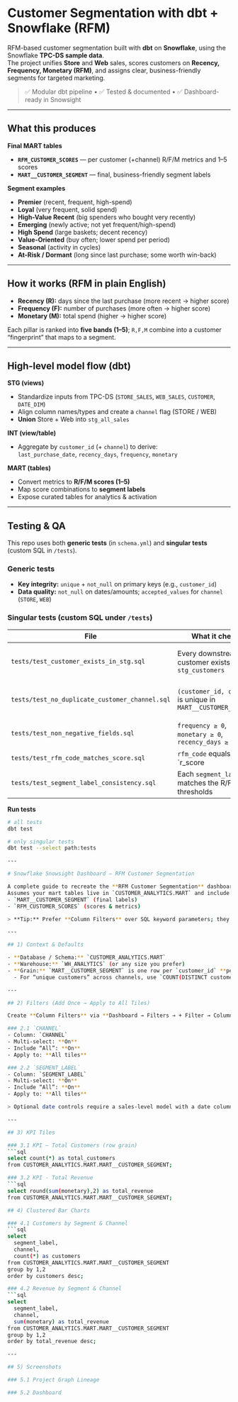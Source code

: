 # Customer Segmentation with dbt + Snowflake (RFM)

RFM-based customer segmentation built with **dbt** on **Snowflake**, using the Snowflake **TPC-DS sample data**.  
The project unifies **Store** and **Web** sales, scores customers on **Recency, Frequency, Monetary (RFM)**, and assigns clear, business-friendly segments for targeted marketing.

> ✅ Modular dbt pipeline • ✅ Tested & documented • ✅ Dashboard-ready in Snowsight

---

## What this produces

**Final MART tables**
- **`RFM_CUSTOMER_SCORES`** — per customer (+channel) R/F/M metrics and 1–5 scores  
- **`MART__CUSTOMER_SEGMENT`** — final, business-friendly segment labels

**Segment examples**
- **Premier** (recent, frequent, high-spend)  
- **Loyal** (very frequent, solid spend)  
- **High-Value Recent** (big spenders who bought very recently)  
- **Emerging** (newly active; not yet frequent/high-spend)  
- **High Spend** (large baskets; decent recency)  
- **Value-Oriented** (buy often; lower spend per period)  
- **Seasonal** (activity in cycles)  
- **At-Risk / Dormant** (long since last purchase; some worth win-back)

---

## How it works (RFM in plain English)

- **Recency (R):** days since the last purchase (more recent → higher score)  
- **Frequency (F):** number of purchases (more often → higher score)  
- **Monetary (M):** total spend (higher → higher score)

Each pillar is ranked into **five bands (1–5)**; `R,F,M` combine into a customer “fingerprint” that maps to a segment.

---

## High-level model flow (dbt)

**STG (views)**
- Standardize inputs from TPC-DS (`STORE_SALES`, `WEB_SALES`, `CUSTOMER`, `DATE_DIM`)
- Align column names/types and create a `channel` flag (STORE / WEB)
- **Union** Store + Web into `stg_all_sales`

**INT (view/table)**
- Aggregate by `customer_id` (+ `channel`) to derive:  
  `last_purchase_date`, `recency_days`, `frequency`, `monetary`

**MART (tables)**
- Convert metrics to **R/F/M scores (1–5)**
- Map score combinations to **segment labels**
- Expose curated tables for analytics & activation

---

## Testing & QA

This repo uses both **generic tests** (in `schema.yml`) and **singular tests** (custom SQL in `/tests`).

### Generic tests
- **Key integrity:** `unique` + `not_null` on primary keys (e.g., `customer_id`)
- **Data quality:** `not_null` on dates/amounts; `accepted_values` for `channel` (`STORE`, `WEB`)

### Singular tests (custom SQL under `/tests`)
| File | What it checks | Why it matters |
|---|---|---|
| `tests/test_customer_exists_in_stg.sql` | Every downstream customer exists in `stg_customers` | Avoid orphan rows introduced by joins/unions |
| `tests/test_no_duplicate_customer_channel.sql` | `(customer_id, channel)` is unique in `MART__CUSTOMER_SEGMENT` | Prevents double counting per channel |
| `tests/test_non_negative_fields.sql` | `frequency ≥ 0`, `monetary ≥ 0`, `recency_days ≥ 0` | Catches negative/invalid metrics |
| `tests/test_rfm_code_matches_score.sql` | `rfm_code` equals `r_score || f_score || m_score` | Keeps code representation in sync with scores |
| `tests/test_segment_label_consistency.sql` | Each `segment_label` matches the R/F/M rule thresholds | Protects business logic from drift |

**Run tests**
```bash
# all tests
dbt test

# only singular tests
dbt test --select path:tests

---

# Snowflake Snowsight Dashboard — RFM Customer Segmentation

A complete guide to recreate the **RFM Customer Segmentation** dashboard in **Snowsight**.  
Assumes your mart tables live in `CUSTOMER_ANALYTICS.MART` and include:
- `MART__CUSTOMER_SEGMENT` (final labels)
- `RFM_CUSTOMER_SCORES` (scores & metrics)

> **Tip:** Prefer **Column Filters** over SQL keyword parameters; they inject the `WHERE` clause automatically across tiles.

---

## 1) Context & Defaults

- **Database / Schema:** `CUSTOMER_ANALYTICS.MART`  
- **Warehouse:** `WH_ANALYTICS` (or any size you prefer)  
- **Grain:** `MART__CUSTOMER_SEGMENT` is one row per `customer_id` **per `channel`** (STORE/WEB).  
  - For “unique customers” across channels, use `COUNT(DISTINCT customer_id)`.

---

## 2) Filters (Add Once → Apply to All Tiles)

Create **Column Filters** via **Dashboard → Filters → + Filter → Column**:

### 2.1 `CHANNEL`
- Column: `CHANNEL`
- Multi-select: **On**
- Include “All”: **On**
- Apply to: **All tiles**

### 2.2 `SEGMENT_LABEL`
- Column: `SEGMENT_LABEL`
- Multi-select: **On**
- Include “All”: **On**
- Apply to: **All tiles**

> Optional date controls require a sales-level model with a date column. The mart tables here are already aggregated by customer/channel.

---

## 3) KPI Tiles

### 3.1 KPI — Total Customers (row grain)
```sql
select count(*) as total_customers
from CUSTOMER_ANALYTICS.MART.MART__CUSTOMER_SEGMENT;

### 3.2 KPI - Total Revenue
```sql
select round(sum(monetary),2) as total_revenue
from CUSTOMER_ANALYTICS.MART.MART__CUSTOMER_SEGMENT;

## 4) Clustered Bar Charts

### 4.1 Customers by Segment & Channel
```sql
select
  segment_label,
  channel,
  count(*) as customers
from CUSTOMER_ANALYTICS.MART.MART__CUSTOMER_SEGMENT
group by 1,2
order by customers desc;

### 4.2 Revenue by Segment & Channel
```sql
select
  segment_label,
  channel,
  sum(monetary) as total_revenue
from CUSTOMER_ANALYTICS.MART.MART__CUSTOMER_SEGMENT
group by 1,2
order by total_revenue desc;

---

## 5) Screenshots

### 5.1 Project Graph Lineage

### 5.2 Dashboard


